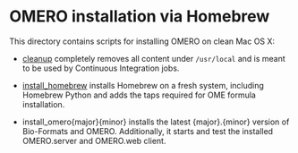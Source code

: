 OMERO installation via Homebrew
===============================

This directory contains scripts for installing OMERO on clean Mac OS X:

- [cleanup](cleanup) completely removes all content under `/usr/local` and
is meant to be used by Continuous Integration jobs.

- [install_homebrew](install_homebrew) installs Homebrew on a fresh system,
including Homebrew Python and adds the taps required for OME formula
installation.

- install_omero{major}{minor} installs the latest {major}.{minor} version of
Bio-Formats and OMERO. Additionally, it starts and test the installed
OMERO.server and OMERO.web client.
